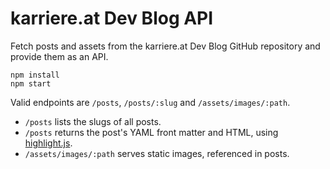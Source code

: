 # karriere.at Dev Blog API

Fetch posts and assets from the karriere.at Dev Blog GitHub repository and provide them as an API.

```
npm install
npm start
```

Valid endpoints are `/posts`, `/posts/:slug` and `/assets/images/:path`.

* `/posts` lists the slugs of all posts.
* `/posts` returns the post's YAML front matter and HTML, using [highlight.js](https://highlightjs.org/).
* `/assets/images/:path` serves static images, referenced in posts.
